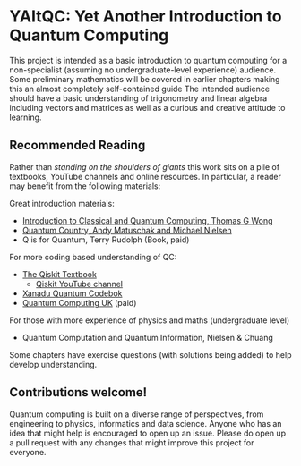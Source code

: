 # YAItQC: Yet Another Introduction to Quantum Computing

This project is intended as a basic introduction to quantum computing for a non-specialist (assuming no undergraduate-level experience) audience. Some preliminary mathematics will be covered in earlier chapters making this an almost completely self-contained guide The intended audience should have a basic understanding of trigonometry and linear algebra including vectors and matrices as well as a curious and creative attitude to learning.

## Recommended Reading

Rather than *standing on the shoulders of giants* this work sits on a pile of textbooks, YouTube channels and online resources. In particular, a reader may benefit from the following materials:

Great introduction materials:

- [Introduction to Classical and Quantum Computing, Thomas G Wong](http://www.thomaswong.net/introduction-to-classical-and-quantum-computing-1e2p.pdf)
- [Quantum Country, Andy Matuschak and Michael Nielsen](https://quantum.country/)
- Q is for Quantum, Terry Rudolph (Book, paid)

For more coding based understanding of QC:

- [The Qiskit Textbook](https://qiskit.org/textbook/preface.html)
  - [Qiskit YouTube channel](https://www.youtube.com/c/qiskit)
- [Xanadu Quantum Codebok](https://codebook.xanadu.ai/)
- [Quantum Computing UK](https://quantumcomputinguk.org/) (paid)

For those with more experience of physics and maths (undergraduate level)

- Quantum Computation and Quantum Information, Nielsen & Chuang

Some chapters have exercise questions (with solutions being added) to help develop understanding.

## Contributions welcome!

Quantum computing is built on a diverse range of perspectives, from engineering to physics, informatics and data science. Anyone who has an idea that might help is encouraged to open up an issue. Please do open up a pull request with any changes that might improve this project for everyone.
